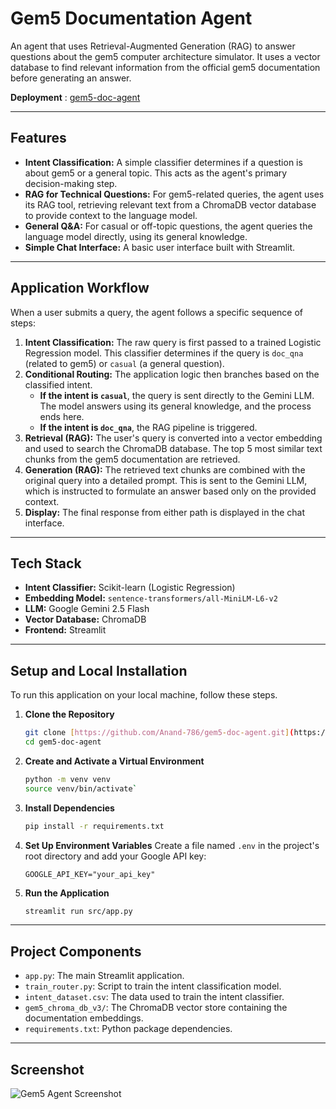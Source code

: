 # Gem5 Documentation Agent

An agent that uses Retrieval-Augmented Generation (RAG) to answer questions about the gem5 computer architecture simulator. It uses a vector database to find relevant information from the official gem5 documentation before generating an answer.

**Deployment** : [gem5-doc-agent](https://gem5-doc-agent.streamlit.app/)

---

## Features

- **Intent Classification:** A simple classifier determines if a question is about gem5 or a general topic. This acts as the agent's primary decision-making step.
- **RAG for Technical Questions:** For gem5-related queries, the agent uses its RAG tool, retrieving relevant text from a ChromaDB vector database to provide context to the language model.
- **General Q&A:** For casual or off-topic questions, the agent queries the language model directly, using its general knowledge.
- **Simple Chat Interface:** A basic user interface built with Streamlit.

---
## Application Workflow

When a user submits a query, the agent follows a specific sequence of steps:

1.  **Intent Classification:** The raw query is first passed to a trained Logistic Regression model. This classifier determines if the query is `doc_qna` (related to gem5) or `casual` (a general question).
2.  **Conditional Routing:** The application logic then branches based on the classified intent.
    -   **If the intent is `casual`**, the query is sent directly to the Gemini LLM. The model answers using its general knowledge, and the process ends here.
    -   **If the intent is `doc_qna`**, the RAG pipeline is triggered.
3.  **Retrieval (RAG):** The user's query is converted into a vector embedding and used to search the ChromaDB database. The top 5 most similar text chunks from the gem5 documentation are retrieved.
4.  **Generation (RAG):** The retrieved text chunks are combined with the original query into a detailed prompt. This is sent to the Gemini LLM, which is instructed to formulate an answer based only on the provided context.
5.  **Display:** The final response from either path is displayed in the chat interface.

---

## Tech Stack

- **Intent Classifier:** Scikit-learn (Logistic Regression)
- **Embedding Model:** `sentence-transformers/all-MiniLM-L6-v2`
- **LLM:** Google Gemini 2.5 Flash
- **Vector Database:** ChromaDB
- **Frontend:** Streamlit

---

## Setup and Local Installation

To run this application on your local machine, follow these steps.

1.  **Clone the Repository**
    ```bash
    git clone [https://github.com/Anand-786/gem5-doc-agent.git](https://github.com/Anand-786/gem5-doc-agent.git)
    cd gem5-doc-agent
    ```

2.  **Create and Activate a Virtual Environment**
    ```bash
    python -m venv venv
    source venv/bin/activate`
    ```

3.  **Install Dependencies**
    ```bash
    pip install -r requirements.txt
    ```

4.  **Set Up Environment Variables**
    Create a file named `.env` in the project's root directory and add your Google API key:
    ```
    GOOGLE_API_KEY="your_api_key"
    ```

5.  **Run the Application**
    ```bash
    streamlit run src/app.py
    ```

---

## Project Components

- `app.py`: The main Streamlit application.
- `train_router.py`: Script to train the intent classification model.
- `intent_dataset.csv`: The data used to train the intent classifier.
- `gem5_chroma_db_v3/`: The ChromaDB vector store containing the documentation embeddings.
- `requirements.txt`: Python package dependencies.

---

## Screenshot

![Gem5 Agent Screenshot](assets/screenshot.png)
